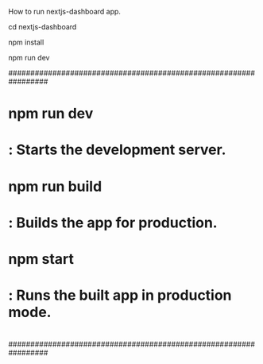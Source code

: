 
How to run nextjs-dashboard app.

cd nextjs-dashboard

npm install

npm run dev


#################################################################
#								#
#	npm run dev						#
#		: Starts the development server.		#
#								#
#	npm run build						#
#		: Builds the app for production.		#
#								#
#	npm start						#
#		: Runs the built app in production mode.	#
#								#
#################################################################

